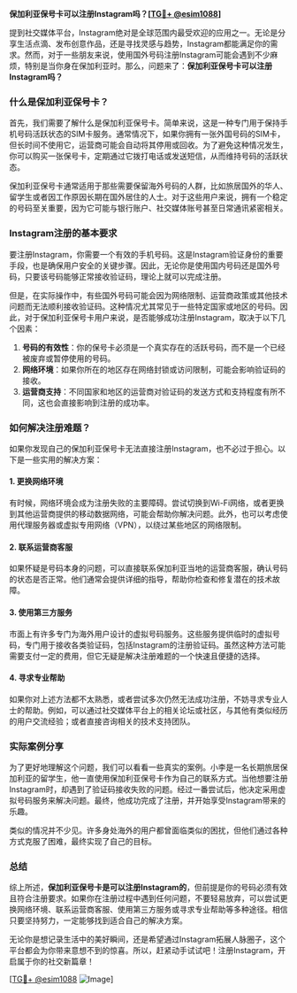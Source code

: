 **保加利亚保号卡可以注册Instagram吗？[[TG💪+ @esim1088](https://t.me/s/esim1088)]**

提到社交媒体平台，Instagram绝对是全球范围内最受欢迎的应用之一。无论是分享生活点滴、发布创意作品，还是寻找灵感与趋势，Instagram都能满足你的需求。然而，对于一些朋友来说，使用国外号码注册Instagram可能会遇到不少麻烦，特别是当你身在保加利亚时。那么，问题来了：**保加利亚保号卡可以注册Instagram吗？**

### 什么是保加利亚保号卡？

首先，我们需要了解什么是保加利亚保号卡。简单来说，这是一种专门用于保持手机号码活跃状态的SIM卡服务。通常情况下，如果你拥有一张外国号码的SIM卡，但长时间不使用它，运营商可能会自动将其停用或回收。为了避免这种情况发生，你可以购买一张保号卡，定期通过它拨打电话或发送短信，从而维持号码的活跃状态。

保加利亚保号卡通常适用于那些需要保留海外号码的人群，比如旅居国外的华人、留学生或者因工作原因长期在国外居住的人士。对于这些用户来说，拥有一个稳定的号码至关重要，因为它可能与银行账户、社交媒体账号甚至日常通讯紧密相关。

### Instagram注册的基本要求

要注册Instagram，你需要一个有效的手机号码。这是Instagram验证身份的重要手段，也是确保用户安全的关键步骤。因此，无论你是使用国内号码还是国外号码，只要该号码能够正常接收验证码，理论上就可以完成注册。

但是，在实际操作中，有些国外号码可能会因为网络限制、运营商政策或其他技术问题而无法顺利接收验证码。这种情况尤其常见于一些特定国家或地区的号码。因此，对于保加利亚保号卡用户来说，是否能够成功注册Instagram，取决于以下几个因素：

1. **号码的有效性**：你的保号卡必须是一个真实存在的活跃号码，而不是一个已经被废弃或暂停使用的号码。
2. **网络环境**：如果你所在的地区存在网络封锁或访问限制，可能会影响验证码的接收。
3. **运营商支持**：不同国家和地区的运营商对验证码的发送方式和支持程度有所不同，这也会直接影响到注册的成功率。

### 如何解决注册难题？

如果你发现自己的保加利亚保号卡无法直接注册Instagram，也不必过于担心。以下是一些实用的解决方案：

#### 1. 更换网络环境
有时候，网络环境会成为注册失败的主要障碍。尝试切换到Wi-Fi网络，或者更换到其他运营商提供的移动数据网络，可能会帮助你解决问题。此外，也可以考虑使用代理服务器或虚拟专用网络（VPN），以绕过某些地区的网络限制。

#### 2. 联系运营商客服
如果怀疑是号码本身的问题，可以直接联系保加利亚当地的运营商客服，确认号码的状态是否正常。他们通常会提供详细的指导，帮助你检查和修复潜在的技术故障。

#### 3. 使用第三方服务
市面上有许多专门为海外用户设计的虚拟号码服务。这些服务提供临时的虚拟号码，专门用于接收各类验证码，包括Instagram的注册验证码。虽然这种方法可能需要支付一定的费用，但它无疑是解决注册难题的一个快速且便捷的选择。

#### 4. 寻求专业帮助
如果你对上述方法都不太熟悉，或者尝试多次仍然无法成功注册，不妨寻求专业人士的帮助。例如，可以通过社交媒体平台上的相关论坛或社区，与其他有类似经历的用户交流经验；或者直接咨询相关的技术支持团队。

### 实际案例分享

为了更好地理解这个问题，我们可以看看一些真实的案例。小李是一名长期旅居保加利亚的留学生，他一直使用保加利亚保号卡作为自己的联系方式。当他想要注册Instagram时，却遇到了验证码接收失败的问题。经过一番尝试后，他决定采用虚拟号码服务来解决问题。最终，他成功完成了注册，并开始享受Instagram带来的乐趣。

类似的情况并不少见。许多身处海外的用户都曾面临类似的困扰，但他们通过各种方式克服了困难，最终实现了自己的目标。

### 总结

综上所述，**保加利亚保号卡是可以注册Instagram的**，但前提是你的号码必须有效且符合注册要求。如果你在注册过程中遇到任何问题，不要轻易放弃，可以尝试更换网络环境、联系运营商客服、使用第三方服务或寻求专业帮助等多种途径。相信只要坚持努力，一定能够找到适合自己的解决方案。

无论你是想记录生活中的美好瞬间，还是希望通过Instagram拓展人脉圈子，这个平台都会为你带来意想不到的惊喜。所以，赶紧动手试试吧！注册Instagram，开启属于你的社交新篇章！

[[TG💪+ @esim1088](https://t.me/s/esim1088) ![Image](https://i.postimg.cc/4NQfJmqS/Snipaste-2025-05-13-00-14-12.png)]